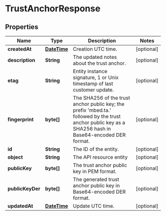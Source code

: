 
# TrustAnchorResponse

## Properties
Name | Type | Description | Notes
------------ | ------------- | ------------- | -------------
**createdAt** | [**DateTime**](DateTime.md) | Creation UTC time. |  [optional]
**description** | **String** | The updated notes about the trust anchor. |  [optional]
**etag** | **String** | Entity instance signature, 1 or Unix timestamp of last customer update. |  [optional]
**fingerprint** | **byte[]** | The SHA256 of the trust anchor public key; the prefix &#39;mbed.ta.&#39; followed by the trust anchor public key as a SHA256 hash in Base64-encoded DER format. |  [optional]
**id** | **String** | The ID of the entity. |  [optional]
**object** | **String** | The API resource entity |  [optional]
**publicKey** | **byte[]** | The trust anchor public key in PEM format. |  [optional]
**publicKeyDer** | **byte[]** | The generated trust anchor public key in Base64-encoded DER format. |  [optional]
**updatedAt** | [**DateTime**](DateTime.md) | Update UTC time. |  [optional]



